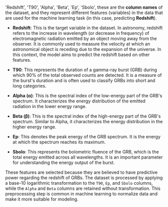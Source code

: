'Redshift', 'T90', 'Alpha', 'Beta', 'Ep', 'Sbolo', these are the **column names** of the dataset, and they represent different features (variables) in the data that are used for the machine learning task (in this case, predicting **Redshift**). 

* **Redshift**: This is the target variable in the dataset. In astronomy, redshift refers to the increase in wavelength (or decrease in frequency) of electromagnetic radiation emitted by an object moving away from the observer. It is commonly used to measure the velocity at which an astronomical object is receding due to the expansion of the universe. In this context, the model aims to predict the redshift based on other features.

* **T90**: This represents the duration of a gamma-ray burst (GRB) during which 90% of the total observed counts are detected. It is a measure of the burst's duration and is often used to classify GRBs into short and long categories.

* **Alpha (α)**: This is the spectral index of the low-energy part of the GRB's spectrum. It characterizes the energy distribution of the emitted radiation in the lower energy range.

* **Beta (β)**: This is the spectral index of the high-energy part of the GRB's spectrum. Similar to Alpha, it characterizes the energy distribution in the higher energy range.

* **Ep**: This denotes the peak energy of the GRB spectrum. It is the energy at which the spectrum reaches its maximum.

* **Sbolo**: This represents the bolometric fluence of the GRB, which is the total energy emitted across all wavelengths. It is an important parameter for understanding the energy output of the burst.

These features are selected because they are believed to have predictive power regarding the redshift of GRBs. The dataset is processed by applying a base-10 logarithmic transformation to the `T90`, `Ep`, and `Sbolo` columns, while the `Alpha` and `Beta` columns are retained without transformation. This preprocessing step is common in machine learning to normalize data and make it more suitable for modeling.

